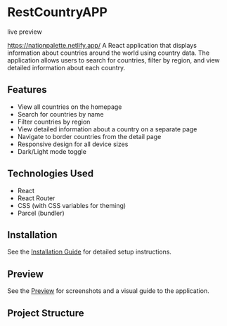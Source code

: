 # RestCountryAPP
live preview

https://nationpalette.netlify.app/
A React application that displays information about countries around the world using country data. The application allows users to search for countries, filter by region, and view detailed information about each country.

## Features

- View all countries on the homepage
- Search for countries by name
- Filter countries by region
- View detailed information about a country on a separate page
- Navigate to border countries from the detail page
- Responsive design for all device sizes
- Dark/Light mode toggle

## Technologies Used

- React
- React Router
- CSS (with CSS variables for theming)
- Parcel (bundler)

## Installation

See the [Installation Guide](./INSTALLATION.md) for detailed setup instructions.

## Preview

See the [Preview](./PREVIEW.md) for screenshots and a visual guide to the application.

## Project Structure
